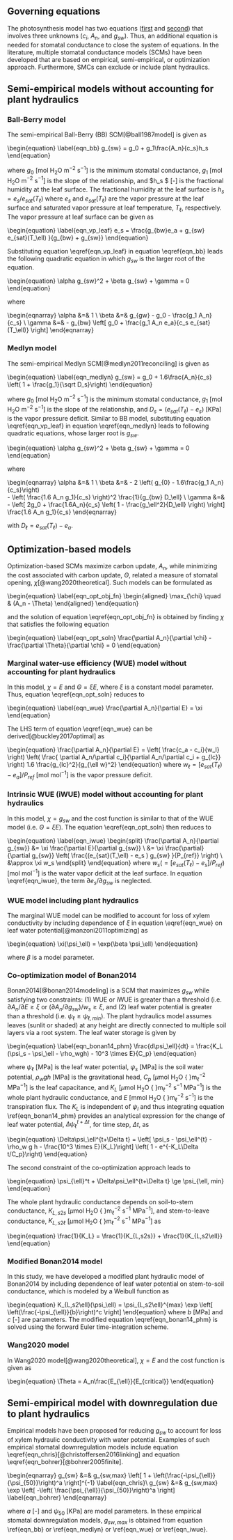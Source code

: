 ## Governing equations

The photosynthesis model has two equations ([first](photosynthesis_biological_demand.md#mjx-eqn%3Aeqn_an_bio_demand) and [second](photosynthesis_diffusion.md#mjx-eqn%3Aeqn_ci_diff)) that
involves three unknowns ($c_i$, $A_n$, and $g_{sw}$). Thus, an additional equation is needed for stomatal 
conductance to close the system of equations.
In the literature, multiple stomatal conductance models (SCMs) have been developed that are
based on empirical, semi-empirical, or optimization approach. Furthermore,
SMCs can exclude or include plant hydraulics.

## Semi-empirical models without accounting for plant hydraulics

### **Ball-Berry model**

The semi-empirical Ball-Berry (BB) SCM[@ball1987model] is given as

\begin{equation}
\label{eqn_bb}
g_{sw} = g_0 + g_1\frac{A_n}{c_s}h_s
\end{equation}

where 
$g_0$ [mol H$_2$O m$^{-2}$ s$^{-1}$] is the minimum stomatal conductance,
$g_1$ [mol H$_2$O m$^{-2}$ s$^{-1}$] is the slope of the relationship, and
$h_s $ [-] is the fractional humidity at the leaf surface.
The fractional humidity at the leaf surface is $h_s = e_s/e_{sat}(T_\ell)$
where $e_s$ and $e_{sat}(T_\ell)$ are the vapor pressure at the leaf surface
and saturated vapor pressure at leaf temperature, $T_\ell$, respectively.
The vapor pressure at leaf surface can be given as

\begin{equation}
\label{eqn_vp_leaf}
e_s = \frac{g_{bw}e_a + g_{sw} e_{sat}(T_\ell) }{g_{bw} + g_{sw}}
\end{equation}

Substituting equation \eqref{eqn_vp_leaf} in equation \eqref{eqn_bb} leads the
following quadratic equation in which $g_{sw}$ is the larger root of
the equation.

\begin{equation}
\alpha g_{sw}^2 + \beta  g_{sw}  + \gamma = 0
\end{equation}

where

\begin{eqnarray}
\alpha &=&  1 \\
\beta  &=&  g_{gw} - g_0 - \frac{g_1 A_n}{c_s} \\
\gamma &=& - g_{bw} \left[ g_0 + \frac{g_1 A_n e_a}{c_s e_{sat}(T_\ell)} \right]
\end{eqnarray}


### **Medlyn model**
The semi-empirical Medlyn SCM[@medlyn2011reconciling] is given as

\begin{equation}
\label{eqn_medlyn}
g_{sw} = g_0 + 1.6\frac{A_n}{c_s} \left( 1 + \frac{g_1}{\sqrt D_s}\right)
\end{equation}

where 
$g_0$ [mol H$_2$O m$^{-2}$ s$^{-1}$] is the minimum stomatal conductance,
$g_1$ [mol H$_2$O m$^{-2}$ s$^{-1}$] is the slope of the relationship, and
$D_s = (e_{sat}(T_\ell) - e_s)$ [KPa] is the vapor pressure deficit.
Similar to BB model, substituting equation \eqref{eqn_vp_leaf} in equation \eqref{eqn_medlyn}
leads to following quadratic equations, whose larger root is $g_{sw}$.

\begin{equation}
\alpha g_{sw}^2 + \beta  g_{sw}  + \gamma = 0
\end{equation}

where

\begin{eqnarray}
\alpha &=&  1 \\
\beta  &=&  - 2 \left( g_{0} - 1.6\frac{g_1 A_n}{c_s}\right)  
						- \left( \frac{1.6 A_n g_1}{c_s} \right)^2 \frac{1}{g_{bw} D_\ell} \\
\gamma &=& - \left[ 2g_0 + \frac{1.6A_n}{c_s} \left( 1 - \frac{g_\ell^2}{D_\ell} \right) \right] \frac{1.6 A_n g_1}{c_s}
\end{eqnarray}

with $D_\ell = e_{sat}(T_\ell) - e_a$.


## Optimization-based models

Optimization-based SCMs maximize carbon update, $A_n$, while
minimizing the cost associated with carbon update, $\Theta$,
related a measure of stomatal opening, $\chi$[@wang2020theoretical].
Such models can be formulated as

\begin{equation}
\label{eqn_opt_obj_fn}
\begin{aligned}
\max_{\chi} \quad & (A_n - \Theta)
\end{aligned}
\end{equation}

and the solution of equation \eqref{eqn_opt_obj_fn} is obtained by finding
$\chi$ that satisfies the following equation

\begin{equation}
\label{eqn_opt_soln}
\frac{\partial A_n}{\partial \chi} - \frac{\partial \Theta}{\partial \chi} = 0
\end{equation}



### **Marginal water-use efficiency (WUE) model without accounting for plant hydraulics**

In this model, $\chi = E$ and $\Theta = \xi E$, where
$\xi$ is a constant model parameter. Thus, equation \eqref{eqn_opt_soln} reduces to

\begin{equation}
\label{eqn_wue}
\frac{\partial A_n}{\partial E} = \xi
\end{equation}

The LHS term of equation \eqref{eqn_wue} can be derived[@buckley2017optimal] as

\begin{equation}
\frac{\partial A_n}{\partial E} =
  		\left( \frac{c_a - c_i}{w_l} \right) 
		  \left( \frac{ \partial A_n/\partial c_i}{\partial A_n/\partial c_i + g_{lc}} \right) 
		  1.6 \frac{g_{lc}^2}{g_{\ell w}^2}
\end{equation}
where $w_\ell = \left[ e_{sat}(T_\ell) - e_a \right]/P_{ref}$ [mol mol$^{-1}$] is the vapor pressure
deficit.


### **Intrinsic WUE (iWUE) model without accounting for plant hydraulics**

In this model, $\chi = g_{sw}$ and the cost function is similar to that
of the WUE model (i.e. $\Theta = \xi E$). The equation \eqref{eqn_opt_soln} then reduces to

\begin{equation}
\label{eqn_iwue}
\begin{split}
\frac{\partial A_n}{\partial g_{sw}} &= \xi \frac{\partial E}{\partial g_{sw}} \\
&= \xi \frac{\partial}{\partial g_{sw}} \left( \frac{(e_{sat}(T_\ell) - e_s ) g_{sw} }{P_{ref}} \right) \\
&\approx \xi w_s
\end{split}
\end{equation}
where
$w_s (= [e_{sat}(T_\ell) - e_s]/P_{ref})$ [mol mol$^{-1}$] is the water vapor deficit
at the leaf surface. In equation \eqref{eqn_iwue}, the term $\partial e_s/\partial g_{sw}$ is neglected.

### **WUE model including plant hydraulics**

The marginal WUE model can be modified to account for
loss of xylem conductivity by including dependence of $\xi$
in equation \eqref{eqn_wue} on leaf water potential[@manzoni2011optimizing] as

\begin{equation}
\xi(\psi_\ell) = \exp(\beta \psi_\ell)
\end{equation}

where $\beta$ is a model parameter.

### **Co-optimization model of Bonan2014**

Bonan2014[@bonan2014modeling] is a SCM that maximizes $g_{sw}$ while satisfying
two constraints: 
(1) WUE or iWUE is greater than a threshold (i.e. $\partial A_n/\partial E \ge \xi$ or $(\partial A_n/\partial g_{sw})/w_s \ge \xi$, and
(2) leaf water potential is greater than a threshold (i.e. $\psi_\ell \ge \psi_{\ell, min})$.
The plant hydraulics model assumes leaves (sunlit or shaded) at any height
are directly connected to multiple soil layers via a root system. The leaf water storage is
given by

\begin{equation}
\label{eqn_bonan14_phm}
\frac{d\psi_\ell}{dt} = \frac{K_L (\psi_s - \psi_\ell - \rho_wgh) - 10^3 \times E}{C_p}
\end{equation}

where
$\psi_\ell$ [MPa] is the leaf water potential,
$\psi_s$ [MPa] is the soil water potential,
$\rho_wgh$ [MPa] is the gravitational head,
$C_p$ [$\mu$mol H$_2$O { }m$^{-2}_\ell$ MPa$^{-1}$] is the leaf capacitance, and
$K_L$ [$\mu$mol H$_2$O { }m$^{-2}_\ell$ s$^{-1}$ MPa$^{-1}$] is the whole plant hydraulic conductance, and
$E$ [mmol H$_2$O { }m$^{-2}_\ell$ s$^{-1}$] is the transpiration flux.
The $K_L$ is independent of $\psi_l$ and thus integrating equation \ref{eqn_bonan14_phm} 
provides an analytical expression for the change of leaf water potential, $\Delta \psi_\ell^{t+\Delta t}$,
for time step, $\Delta t$, as

\begin{equation}
\Delta\psi_\ell^{t+\Delta t} = \left[ \psi_s - \psi_\ell^{t} - \rho_w g h - \frac{10^3 \times E}{K_L}\right]
	\left( 1 - e^{-K_L\Delta t/C_p}\right)
\end{equation}

The second constraint of the co-optimization approach leads to

\begin{equation}
	\psi_{\ell}^t + \Delta\psi_\ell^{t+\Delta t} \ge \psi_{\ell, min}
\end{equation}

The whole plant hydraulic conductance depends on
soil-to-stem conductance, $K_{L,s2s}$ [$\mu$mol H$_2$O { }m$^{-2}_\ell$ s$^{-1}$ MPa$^{-1}$], and
stem-to-leave conductance, $K_{L,s2\ell}$ [$\mu$mol H$_2$O { }m$^{-2}_\ell$ s$^{-1}$ MPa$^{-1}$] as

\begin{equation}
\frac{1}{K_L} = \frac{1}{K_{L,s2s}} + \frac{1}{K_{L,s2\ell}}
\end{equation}

### **Modified Bonan2014 model**

In this study, we have developed a modified plant hydraulic model of Bonan2014 by including dependence 
of leaf water potential on stem-to-soil conductance, which is modeled by a Weibull function as

\begin{equation}
	K_{L,s2\ell}(\psi_\ell) = \psi_{L,s2\ell}^{max} \exp \left[ \left(\frac{-\psi_{\ell}}{b}\right)^c \right]
\end{equation}
where 
$b$ [MPa] and $c$ [-] are parameters.
The modified equation \eqref{eqn_bonan14_phm} is solved using the forward
Euler time-integration scheme.

### **Wang2020 model**

In Wang2020 model[@wang2020theoretical], $\chi = E$ and the cost function is given as

\begin{equation}
\Theta = A_n\frac{E_{\ell}}{E_{critical}}
\end{equation}


## Semi-empirical model with downregulation due to plant hydraulics

Empirical models have been proposed for reducing $g_{sw}$ to account for loss
of xylem hydraulic conductivity with water potential. Examples of such 
empirical stomatal downregulation models include equation \eqref{eqn_chris}[@christoffersen2016linking]
and equation \eqref{eqn_bohrer}[@bohrer2005finite].

\begin{eqnarray}
g_{sw} &=& g_{sw,max} \left[ 1 + \left(\frac{-\psi_{\ell}}{\psi_{50}}\right)^a \right]^{-1} \label{eqn_chris}\\
g_{sw} &=& g_{sw,max} \exp \left[ -\left( \frac{\psi_{\ell}}{\psi_{50}}\right)^a \right] \label{eqn_bohrer}
\end{eqnarray}

where $a$ [-] and $\psi_{50}$ [KPa] are model parameters.
In these empirical stomatal downregulation models, $g_{sw,max}$ is
obtained from equation 
\ref{eqn_bb} or
\ref{eqn_medlyn} or
\ref{eqn_wue} or
\ref{eqn_iwue}.


